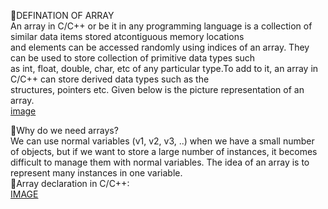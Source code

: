 🔷DEFINATION OF ARRAY   
An array in C/C++ or be it in any programming language is a collection of similar data items stored atcontiguous memory locations       
and elements can be accessed randomly using indices of an array. They can be used to store collection of primitive data types such    
as int, float, double, char, etc of any particular type.To add to it, an array in C/C++ can store derived data types such as the    
structures, pointers etc. Given below is the picture representation of an array.    
[image](https://media.geeksforgeeks.org/wp-content/cdn-uploads/gq/2015/05/Arrays.png)   

🔷Why do we need arrays?    
We can use normal variables (v1, v2, v3, ..) when we have a small number of objects, but if we want to store a large number of instances, it becomes difficult to manage them with normal variables. The idea of an array is to represent many instances in one variable.    
 🔷Array declaration in C/C++:             
 [IMAGE](https://media.geeksforgeeks.org/wp-content/cdn-uploads/Array-Declaration-In-C.png)   
